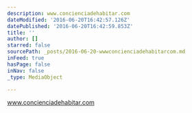 ```yaml
---
description: www.concienciadehabitar.com
dateModified: '2016-06-20T16:42:57.126Z'
datePublished: '2016-06-20T16:42:59.853Z'
title: ''
author: []
starred: false
sourcePath: _posts/2016-06-20-wwwconcienciadehabitarcom.md
inFeed: true
hasPage: false
inNav: false
_type: MediaObject

---
```

www.concienciadehabitar.com